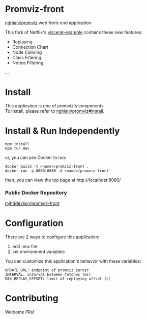 # Promviz-front
[nghialv/promviz](https://github.com/nghialv/promviz) web front-end application  

This fork of Netflix's [vizceral-example](https://github.com/Netflix/vizceral-example) contains these new features:
* Replaying
* Connection Chart
* Node Coloring
* Class Filtering
* Notice Filtering

...

# Install
This application is one of promviz's components.  
To install, please refer to [nghialv/promviz#install](https://github.com/nghialv/promviz#install).  

# Install & Run Independently
```
npm install
npm run dev
```
or, you can use Docker to run:
```
docker build -t <name>/promviz-front .
docker run -p 8080:8080 -d <name>/promviz-front
```
then, you can view the top page at http://localhost:8080/

### Public Docker Repository
[mjhddevlion/promviz-front](https://hub.docker.com/r/mjhddevlion/promviz-front/)

# Configuration
There are 2 ways to configure this application:  
1. edit .env file
1. set environment variables

You can customize this application's behavior with these variables:  
```
UPDATE_URL: endpoint of promviz server  
INTERVAL: interval between fetches (ms)  
MAX_REPLAY_OFFSET: limit of replaying offset (s)  
```

# Contributing
Welcome PRs!
